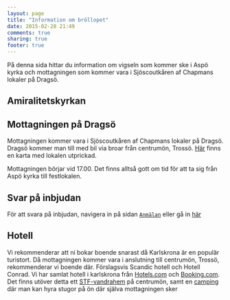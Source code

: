 ```yaml
---
layout: page
title: "Information om bröllopet"
date: 2015-02-28 21:49
comments: true
sharing: true
footer: true
---
```

På denna sida hittar du information om vigseln som kommer ske i Aspö kyrka och
mottagningen som kommer vara i Sjöscoutkåren af Chapmans lokaler på Dragsö.

Amiralitetskyrkan
-----------------


Mottagningen på Dragsö
----------------------
Mottagningen kommer vara i Sjöscoutkåren af Chapmans lokaler på Dragsö. Dragsö
kommer man till med bil via broar från centrumön, Trossö.
[Här](https://goo.gl/maps/HV78M) finns en karta med lokalen utprickad.

Mottagningen börjar vid 17.00. Det finns alltså gott om tid för att ta sig från
Aspö kyrka till festlokalen.

Svar på inbjudan
----------------
För att svara på inbjudan, navigera in på sidan [`Anmälan`](anmalan)  eller gå
in [här](http://goo.gl/forms/9BYOVSxFAe)

Hotell
------
Vi rekommenderar att ni bokar boende snarast då Karlskrona är en populär
turistort. Då mottagningen kommer vara i anslutning till centrumön, Trossö,
rekommenderar vi boende där. Förslagsvis Scandic hotell och Hotell Conrad. Vi
har samlat hotell i karlskrona från
[Hotels.com](http://bit.ly/hotelsComKarlskrona) och
[Booking.com](http://bit.ly/karlskronaBookingCom). Det finns utöver detta ett
[STF-vandrahem](http://www.karlskronavandrarhem.se/) på centrumön, samt en
[camping](http://www.dragso.se/) där man kan hyra stugor på ön där själva
mottagningen sker
